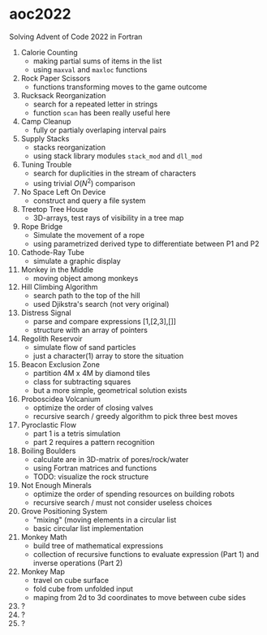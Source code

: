# aoc2022
Solving Advent of Code 2022 in Fortran

01. Calorie Counting
    - making partial sums of items in the list
    - using `maxval` and `maxloc` functions 
02. Rock Paper Scissors
    - functions transforming moves to the game outcome
03. Rucksack Reorganization
    - search for a repeated letter in strings
    - function `scan` has been really useful here
04. Camp Cleanup
    - fully or partialy overlaping interval pairs 
05. Supply Stacks
    - stacks reorganization
    - using stack library modules `stack_mod` and `dll_mod`
06. Tuning Trouble
    - search for duplicities in the stream of characters
    - using trivial $O(N^2)$ comparison
07. No Space Left On Device
    - construct and query a file system
08. Treetop Tree House
    - 3D-arrays, test rays of visibility in a tree map
09. Rope Bridge
    - Simulate the movement of a rope
    - using parametrized derived type to differentiate between P1 and P2
10. Cathode-Ray Tube
    - simulate a graphic display
11. Monkey in the Middle
    - moving object among monkeys
12. Hill Climbing Algorithm
    - search path to the top of the hill
    - used Djikstra's search (not very original)
13. Distress Signal
    - parse and compare expressions [1,[2,3],[]]
    - structure with an array of pointers
14. Regolith Reservoir
    - simulate flow of sand particles
    - just a character(1) array to store the situation
15. Beacon Exclusion Zone
    - partition 4M x 4M by diamond tiles
    - class for subtracting squares
    - but a more simple, geometrical solution exists
16. Proboscidea Volcanium
    - optimize the order of closing valves
    - recursive search / greedy algorithm to pick three best moves
17. Pyroclastic Flow
    - part 1 is a tetris simulation
    - part 2 requires a pattern recognition
18. Boiling Boulders
    - calculate are in 3D-matrix of pores/rock/water
    - using Fortran matrices and functions
    - TODO: visualize the rock structure
19. Not Enough Minerals
    - optimize the order of spending resources on building robots
    - recursive search / must not consider useless choices 
20. Grove Positioning System
    - "mixing" (moving elements in a circular list
    - basic circular list implementation
21. Monkey Math
    - build tree of mathematical expressions
    - collection of recursive functions to evaluate expression (Part 1) and inverse operations (Part 2)
22. Monkey Map
    - travel on cube surface
    - fold cube from unfolded input
    - maping from 2d to 3d coordinates to move between cube sides
23. ?
24. ?
25. ?
